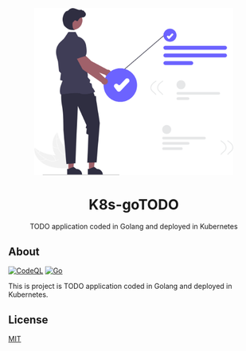 <div align="center">
<img src="assets/undraw_next_tasks_re_5eyy.svg" height="auto" width="400" />
<br />
<h1>K8s-goTODO</h1>
<p>
TODO application coded in Golang and deployed in Kubernetes
</p>
</div>
  
  ## About
  
  [![CodeQL](https://github.com/vibgreon/K8s-goTODO/actions/workflows/codeql-analysis.yml/badge.svg)](https://github.com/vibgreon/K8s-goTODO/actions/workflows/codeql-analysis.yml)
  [![Go](https://github.com/vibgreon/K8s-goTODO/actions/workflows/go.yml/badge.svg)](https://github.com/vibgreon/K8s-goTODO/actions/workflows/go.yml)
  
  This is project is TODO application coded in Golang and deployed in Kubernetes.
  
  ## License
  [MIT](https://github.com/vibgreon/K8s-goTODO/blob/main/LICENSE)

